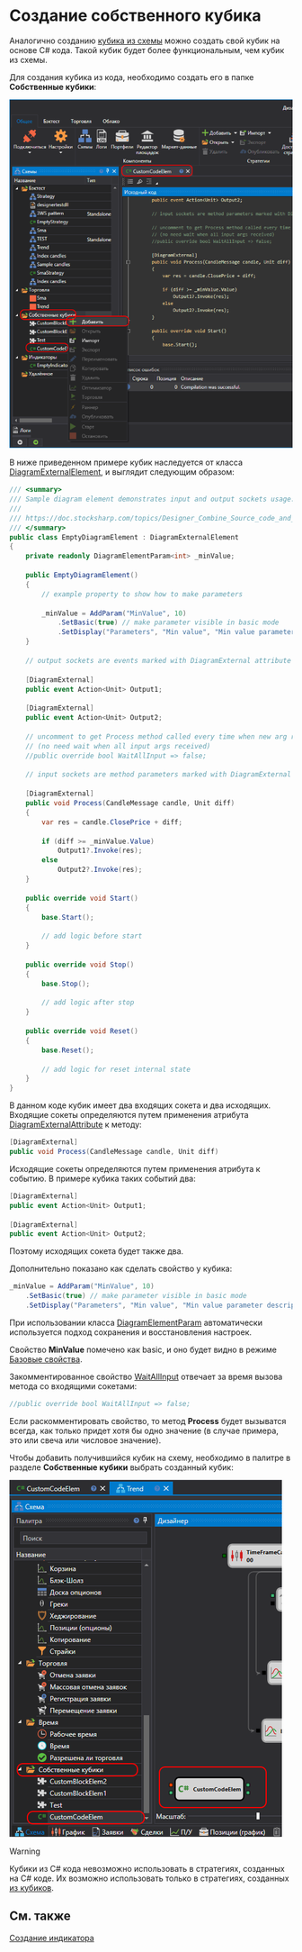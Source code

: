# Создание собственного кубика

Аналогично созданию [кубика из схемы](../../using_visual_designer/composite_elements.md) можно создать свой кубик на основе C# кода. Такой кубик будет более функциональным, чем кубик из схемы.

Для создания кубика из кода, необходимо создать его в папке **Собственные кубики**:

![Designer_Source_Code_Elem_00](../../../../../images/designer_source_code_elem_00.png)

В ниже приведенном примере кубик наследуется от класса [DiagramExternalElement](xref:StockSharp.Diagram.DiagramExternalElement), и выглядит следующим образом:

```cs
/// <summary>
/// Sample diagram element demonstrates input and output sockets usage.
/// 
/// https://doc.stocksharp.com/topics/Designer_Combine_Source_code_and_standard_elements.html
/// </summary>
public class EmptyDiagramElement : DiagramExternalElement
{
	private readonly DiagramElementParam<int> _minValue;

	public EmptyDiagramElement()
	{
		// example property to show how to make parameters
	
		_minValue = AddParam("MinValue", 10)
			.SetBasic(true) // make parameter visible in basic mode
			.SetDisplay("Parameters", "Min value", "Min value parameter description", 10);
	}

	// output sockets are events marked with DiagramExternal attribute

	[DiagramExternal]
	public event Action<Unit> Output1;

	[DiagramExternal]
	public event Action<Unit> Output2;

	// uncomment to get Process method called every time when new arg received
	// (no need wait when all input args received)
	//public override bool WaitAllInput => false;

	// input sockets are method parameters marked with DiagramExternal attribute

	[DiagramExternal]
	public void Process(CandleMessage candle, Unit diff)
	{
		var res = candle.ClosePrice + diff;

		if (diff >= _minValue.Value)
			Output1?.Invoke(res);
		else
			Output2?.Invoke(res);
	}

	public override void Start()
	{
		base.Start();

		// add logic before start
	}

	public override void Stop()
	{
		base.Stop();

		// add logic after stop
	}

	public override void Reset()
	{
		base.Reset();

		// add logic for reset internal state
	}
}
```

В данном коде кубик имеет два входящих сокета и два исходящих. Входящие сокеты определяются путем применения атрибута [DiagramExternalAttribute](xref:StockSharp.Diagram.DiagramExternalAttribute) к методу:

```cs
[DiagramExternal]
public void Process(CandleMessage candle, Unit diff)
```

Исходящие сокеты определяются путем применения атрибута к событию. В примере кубика таких событий два:

```cs
[DiagramExternal]
public event Action<Unit> Output1;

[DiagramExternal]
public event Action<Unit> Output2;
```

Поэтому исходящих сокета будет также два.

Дополнительно показано как сделать свойство у кубика:

```cs
_minValue = AddParam("MinValue", 10)
	.SetBasic(true) // make parameter visible in basic mode
	.SetDisplay("Parameters", "Min value", "Min value parameter description", 10);
```

При использовании класса [DiagramElementParam](xref:StockSharp.Diagram.DiagramElementParam`1) автоматически используется подход сохранения и восстановления настроек.

Свойство **MinValue** помечено как basic, и оно будет видно в режиме [Базовые свойства](../../using_visual_designer/diagram_panel.md).

Закомментированное свойство [WaitAllInput](xref:StockSharp.Diagram.DiagramExternalElement.WaitAllInput) отвечает за время вызова метода со входящими сокетами:

```cs
//public override bool WaitAllInput => false;
```

Если раскомментировать свойство, то метод **Process** будет вызыватся всегда, как только придет хотя бы одно значение (в случае примера, это или свеча или числовое значение).

Чтобы добавить получившийся кубик на схему, необходимо в палитре в разделе **Собственные кубики** выбрать созданный кубик:

![Designer_Source_Code_Elem_01](../../../../../images/designer_source_code_elem_01.png)

> [!WARNING] 
> Кубики из C# кода невозможно использовать в стратегиях, созданных на C# коде. Их возможно использовать только в стратегиях, созданных [из кубиков](../../using_visual_designer.md).

## См. также

[Создание индикатора](create_own_indicator.md)
